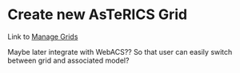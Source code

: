 # Create new AsTeRICS Grid

Link to [Manage Grids](https://asterics.github.io/AsTeRICS-Grid/package/static/#grids)

Maybe later integrate with WebACS?? So that user can easily switch between grid and associated model?

 